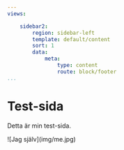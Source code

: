 ```yaml
---
views:

    sidebar2:
        region: sidebar-left
        template: default/content
        sort: 1
        data:
            meta:
                type: content
                route: block/footer
...
```




Test-sida
==============================================

Detta är min test-sida.

<div class="testImage" markdown=1>
![Jag själv](img/me.jpg)
</div>
